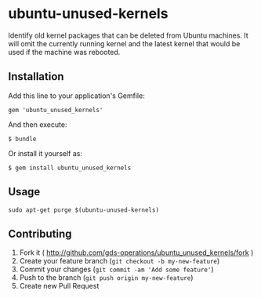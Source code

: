 # ubuntu-unused-kernels

Identify old kernel packages that can be deleted from Ubuntu machines. It
will omit the currently running kernel and the latest kernel that would be
used if the machine was rebooted.

## Installation

Add this line to your application's Gemfile:

    gem 'ubuntu_unused_kernels'

And then execute:

    $ bundle

Or install it yourself as:

    $ gem install ubuntu_unused_kernels

## Usage

```
sudo apt-get purge $(ubuntu-unused-kernels)
```

## Contributing

1. Fork it ( http://github.com/gds-operations/ubuntu_unused_kernels/fork )
2. Create your feature branch (`git checkout -b my-new-feature`)
3. Commit your changes (`git commit -am 'Add some feature'`)
4. Push to the branch (`git push origin my-new-feature`)
5. Create new Pull Request
